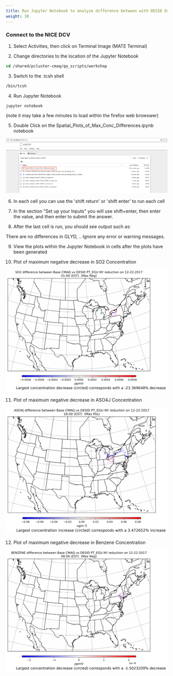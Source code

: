 ```yaml
---
title: Run Jupyter Notebook to analyze difference between with DESID Emissions and the base case (no emission reduction)
weight: 30 
---
```


###  Connect to the NICE DCV 

1. Select Activities, then click on Terminal Image (MATE Terminal)

2. Change directories to the location of the Jupyter Notebook 

```csh
cd /shared/pcluster-cmaq/qa_scripts/workshop
```

3. Switch to the .tcsh shell

```csh
/bin/tcsh
```

4. Run Jupyter Notebook 

```csh
jupyter notebook
```

(note it may take a few minutes to load within the firefox web browswer)

5. Double Click on the Spatial_Plots_of_Max_Conc_Differences.ipynb notebook

![jupyter notebook](/static/images/5-jupyter-notebook.png)

6. In each cell you can use the 'shift return'  or 'shift enter' to run each cell

7. In the section "Set up your Inputs" you will use shift+enter, then enter the value, and then enter to submit the answer.

8. After the last cell is run, you should see output such as: 

There are no differences in GLYD, ..
Ignore any error or warning messages.

9. View the plots within the Jupyter Notebook in cells after the plots have been generated 

10. Plot of maximum negative decrease in SO2 Concentration

![maximum negative decrease in SO2 Concentration](/static/images/6-SO2-max-negative.png)

11. Plot of maximum negative decrease in ASO4J Concentration

![maximum negative decrease in ASO4J Concentration](/static/images/6-ASO4J-max-negative.png)

12. Plot of maximum negative decrease in Benzene Concentration

![maximum negative decrease in Benzene Concentration](/static/images/6-benzene-max-negative.png)

